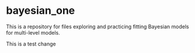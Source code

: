 # bayesian_one

This is a repository for files exploring and practicing fitting Bayesian models for multi-level models.

This is a test change
